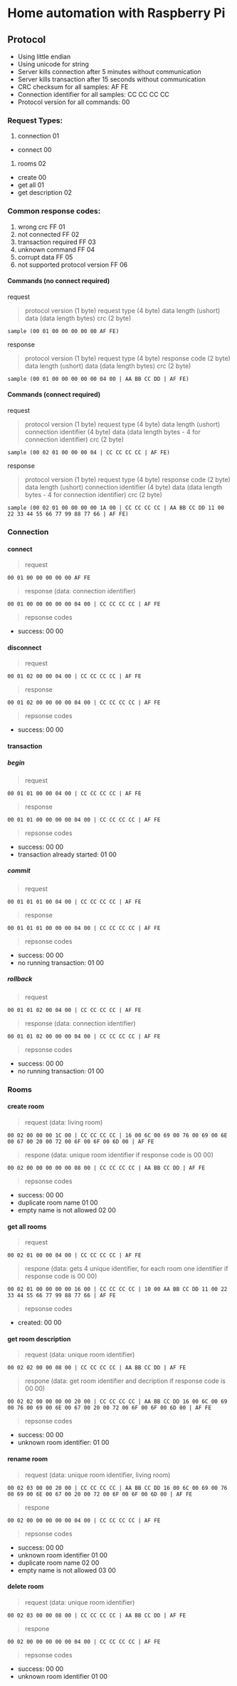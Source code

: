 # Home automation with Raspberry Pi

## Protocol

* Using little endian
* Using unicode for string
* Server kills connection after 5 minutes without communication
* Server kills transaction after 15 seconds without communication
* CRC checksum for all samples: AF FE
* Connection identifier for all samples: CC CC CC CC
* Protocol version for all commands: 00

### Request Types:
1. connection 01
  - connect 00
1. rooms 02
  - create 00
  - get all 01
  - get description 02

### Common response codes:

1. wrong crc FF 01
1. not connected FF 02
1. transaction required FF 03
1. unknown command FF 04
1. corrupt data FF 05
1. not supported protocol version FF 06

#### Commands (no connect required)

request
> protocol version (1 byte) request type (4 byte) data length (ushort) data (data length bytes) crc (2 byte)

```
sample (00 01 00 00 00 00 00 AF FE)
```
response
> protocol version (1 byte) request type (4 byte) response code (2 byte) data length (ushort) data (data length bytes) crc (2 byte)

```
sample (00 01 00 00 00 00 00 04 00 | AA BB CC DD | AF FE)
```

#### Commands (connect required)

request
> protocol version (1 byte) request type (4 byte) data length (ushort) connection identifier (4 byte) data (data length bytes - 4 for connection identifier) crc (2 byte)

```
sample (00 02 01 00 00 00 04 | CC CC CC CC | AF FE)
```
response
> protocol version (1 byte) request type (4 byte) response code (2 byte) data length (ushort) connection identifier (4 byte) data (data length bytes - 4 for connection identifier) crc (2 byte)

```
sample (00 02 01 00 00 00 00 1A 00 | CC CC CC CC | AA BB CC DD 11 00 22 33 44 55 66 77 99 88 77 66 | AF FE)
```

### Connection
#### connect

> request

```
00 01 00 00 00 00 00 AF FE
```

> response (data: connection identifier)

```
00 01 00 00 00 00 00 04 00 | CC CC CC CC | AF FE
```

> repsonse codes

- success: 00 00

#### disconnect

> request

```
00 01 02 00 00 04 00 | CC CC CC CC | AF FE
```

> response

```
00 01 02 00 00 00 00 04 00 | CC CC CC CC | AF FE
```

> repsonse codes

- success: 00 00

#### transaction
##### begin

> request

```
00 01 01 00 00 04 00 | CC CC CC CC | AF FE
```

> response

```
00 01 01 00 00 00 00 04 00 | CC CC CC CC | AF FE
```

> repsonse codes

- success: 00 00
- transaction already started: 01 00

##### commit

> request

```
00 01 01 01 00 04 00 | CC CC CC CC | AF FE
```

> response

```
00 01 01 01 00 00 00 04 00 | CC CC CC CC | AF FE
```

> repsonse codes

- success: 00 00
- no running transaction: 01 00

##### rollback

> request

```
00 01 01 02 00 04 00 | CC CC CC CC | AF FE
```

> response (data: connection identifier)

```
00 01 01 02 00 00 00 04 00 | CC CC CC CC | AF FE
```

> repsonse codes

- success: 00 00
- no running transaction: 01 00

### Rooms
#### create room

> request (data: living room)

```
00 02 00 00 00 1C 00 | CC CC CC CC | 16 00 6C 00 69 00 76 00 69 00 6E 00 67 00 20 00 72 00 6F 00 6F 00 6D 00 | AF FE
```

> respone (data: unique room identifier if response code is 00 00)

```
00 02 00 00 00 00 00 08 00 | CC CC CC CC | AA BB CC DD | AF FE
```

> repsonse codes

- success: 00 00 
- duplicate room name 01 00
- empty name is not allowed 02 00

#### get all rooms

> request

```
00 02 01 00 00 04 00 | CC CC CC CC | AF FE
```

> respone (data: gets 4 unique identifier, for each room one identifier if response code is 00 00)

```
00 02 01 00 00 00 00 16 00 | CC CC CC CC | 10 00 AA BB CC DD 11 00 22 33 44 55 66 77 99 88 77 66 | AF FE
```

> repsonse codes

- created: 00 00 

#### get room description

> request (data: unique room identifier)

```
00 02 02 00 00 08 00 | CC CC CC CC | AA BB CC DD | AF FE
```

> respone (data: get room identifier and decription if response code is 00 00)

```
00 02 02 00 00 00 00 20 00 | CC CC CC CC | AA BB CC DD 16 00 6C 00 69 00 76 00 69 00 6E 00 67 00 20 00 72 00 6F 00 6F 00 6D 00 | AF FE
```

> repsonse codes

- success: 00 00 
- unknown room identifier: 01 00 

#### rename room

> request (data: unique room identifier, living room)

```
00 02 03 00 00 20 00 | CC CC CC CC | AA BB CC DD 16 00 6C 00 69 00 76 00 69 00 6E 00 67 00 20 00 72 00 6F 00 6F 00 6D 00 | AF FE
```

> respone

```
00 02 00 00 00 00 00 04 00 | CC CC CC CC | AF FE
```

> repsonse codes

- success: 00 00 
- unknown room identifier 01 00
- duplicate room name 02 00
- empty name is not allowed 03 00

#### delete room

> request (data: unique room identifier)

```
00 02 03 00 00 08 00 | CC CC CC CC | AA BB CC DD | AF FE
```

> respone

```
00 02 00 00 00 00 00 04 00 | CC CC CC CC | AF FE
```

> repsonse codes

- success: 00 00
- unknown room identifier 01 00
